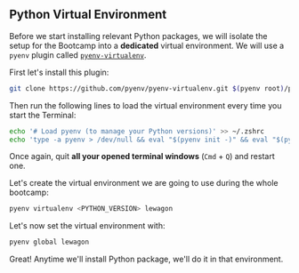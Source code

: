 ## Python Virtual Environment

Before we start installing relevant Python packages, we will isolate the setup for the Bootcamp into a **dedicated** virtual environment. We will use a `pyenv` plugin called [`pyenv-virtualenv`](https://github.com/pyenv/pyenv-virtualenv).

First let's install this plugin:

```bash
git clone https://github.com/pyenv/pyenv-virtualenv.git $(pyenv root)/plugins/pyenv-virtualenv
```

Then run the following lines to load the virtual environment every time you start the Terminal:
```bash
echo '# Load pyenv (to manage your Python versions)' >> ~/.zshrc
echo 'type -a pyenv > /dev/null && eval "$(pyenv init -)" && eval "$(pyenv virtualenv-init -)" && RPROMPT+="[🐍 $(pyenv_prompt_info)]"' >> ~/.zshrc
```

Once again, quit **all your opened terminal windows** (`Cmd` + `Q`) and restart one.

Let's create the virtual environment we are going to use during the whole bootcamp:

```bash
pyenv virtualenv <PYTHON_VERSION> lewagon
```

Let's now set the virtual environment with:

```bash
pyenv global lewagon
```

Great! Anytime we'll install Python package, we'll do it in that environment.
